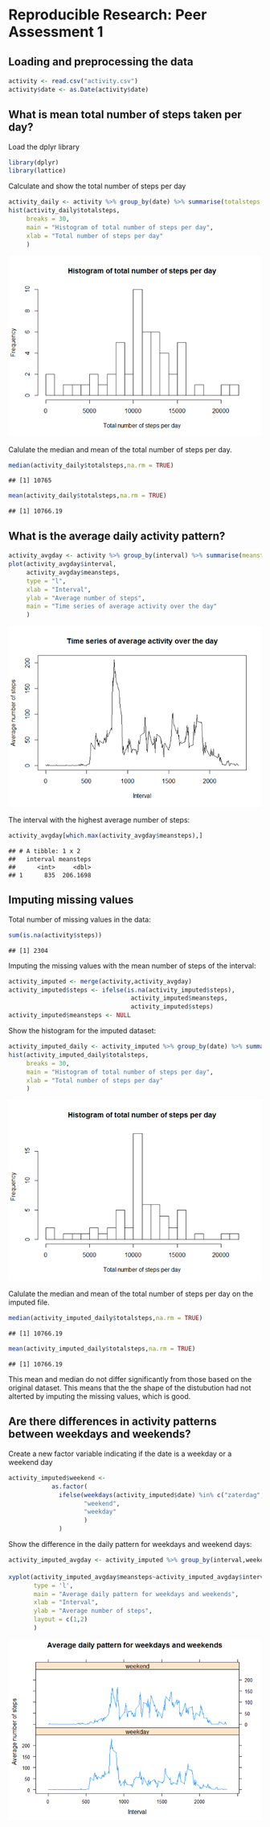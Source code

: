 # Reproducible Research: Peer Assessment 1


## Loading and preprocessing the data


```r
activity <- read.csv("activity.csv")
activity$date <- as.Date(activity$date)
```

## What is mean total number of steps taken per day?
Load the dplyr library

```r
library(dplyr)
library(lattice)
```

Calculate and show the total number of steps per day

```r
activity_daily <- activity %>% group_by(date) %>% summarise(totalsteps = sum(steps))
hist(activity_daily$totalsteps,
     breaks = 30,
     main = "Histogram of total number of steps per day",
     xlab = "Total number of steps per day"
     )
```

![](PA1_ohartoog_files/figure-html/stepsday-1.png)<!-- -->

Calulate the median and mean of the total number of steps per day.

```r
median(activity_daily$totalsteps,na.rm = TRUE)
```

```
## [1] 10765
```

```r
mean(activity_daily$totalsteps,na.rm = TRUE)
```

```
## [1] 10766.19
```

## What is the average daily activity pattern?

```r
activity_avgday <- activity %>% group_by(interval) %>% summarise(meansteps = mean(steps,na.rm = TRUE))
plot(activity_avgday$interval,
     activity_avgday$meansteps,
     type = "l",
     xlab = "Interval",
     ylab = "Average number of steps",
     main = "Time series of average activity over the day"
     )
```

![](PA1_ohartoog_files/figure-html/stepsavgday-1.png)<!-- -->

The interval with the highest average number of steps:

```r
activity_avgday[which.max(activity_avgday$meansteps),]
```

```
## # A tibble: 1 x 2
##   interval meansteps
##      <int>     <dbl>
## 1      835  206.1698
```

## Imputing missing values
Total number of missing values in the data:

```r
sum(is.na(activity$steps))
```

```
## [1] 2304
```

Imputing the missing values with the mean number of steps of the interval:

```r
activity_imputed <- merge(activity,activity_avgday)
activity_imputed$steps <- ifelse(is.na(activity_imputed$steps),
                                  activity_imputed$meansteps,
                                  activity_imputed$steps)
activity_imputed$meansteps <- NULL
```

Show the histogram for the imputed dataset:

```r
activity_imputed_daily <- activity_imputed %>% group_by(date) %>% summarise(totalsteps = sum(steps))
hist(activity_imputed_daily$totalsteps,
     breaks = 30,
     main = "Histogram of total number of steps per day",
     xlab = "Total number of steps per day"
     )
```

![](PA1_ohartoog_files/figure-html/unnamed-chunk-1-1.png)<!-- -->

Calulate the median and mean of the total number of steps per day on the imputed file.

```r
median(activity_imputed_daily$totalsteps,na.rm = TRUE)
```

```
## [1] 10766.19
```

```r
mean(activity_imputed_daily$totalsteps,na.rm = TRUE)
```

```
## [1] 10766.19
```
This mean and median do not differ significantly from those based on the original dataset. This means that the the shape of the distubution had not alterted by imputing the missing values, which is good. 

## Are there differences in activity patterns between weekdays and weekends?

Create a new factor variable indicating if the date is a weekday or a weekend day

```r
activity_imputed$weekend <- 
            as.factor(
              ifelse(weekdays(activity_imputed$date) %in% c("zaterdag","zondag"),
                     "weekend",
                     "weekday"
                     )
              )
```

Show the difference in the daily pattern for weekdays and weekend days:

```r
activity_imputed_avgday <- activity_imputed %>% group_by(interval,weekend) %>% summarise(meansteps = mean(steps,na.rm = TRUE))

xyplot(activity_imputed_avgday$meansteps~activity_imputed_avgday$interval|activity_imputed_avgday$weekend,
       type = 'l',
       main = "Average daily pattern for weekdays and weekends",
       xlab = "Interval",
       ylab = "Average number of steps", 
       layout = c(1,2)
       )
```

![](PA1_ohartoog_files/figure-html/weekdayplot-1.png)<!-- -->
